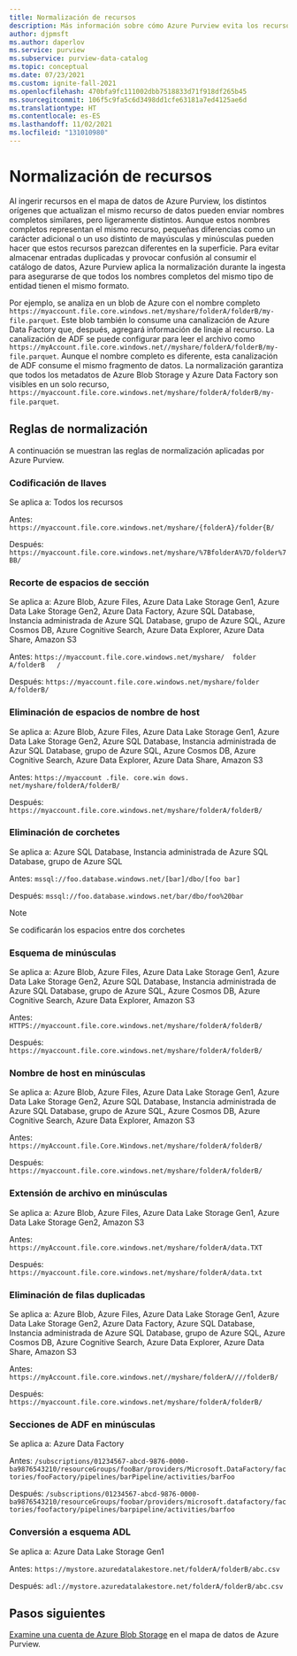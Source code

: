 ```yaml
---
title: Normalización de recursos
description: Más información sobre cómo Azure Purview evita los recursos duplicados en el mapa de datos mediante la normalización de recursos
author: djpmsft
ms.author: daperlov
ms.service: purview
ms.subservice: purview-data-catalog
ms.topic: conceptual
ms.date: 07/23/2021
ms.custom: ignite-fall-2021
ms.openlocfilehash: 470bfa9fc111002dbb7518833d71f918df265b45
ms.sourcegitcommit: 106f5c9fa5c6d3498dd1cfe63181a7ed4125ae6d
ms.translationtype: HT
ms.contentlocale: es-ES
ms.lasthandoff: 11/02/2021
ms.locfileid: "131010980"
---
```

# <a name="asset-normalization"></a>Normalización de recursos

Al ingerir recursos en el mapa de datos de Azure Purview, los distintos orígenes que actualizan el mismo recurso de datos pueden enviar nombres completos similares, pero ligeramente distintos. Aunque estos nombres completos representan el mismo recurso, pequeñas diferencias como un carácter adicional o un uso distinto de mayúsculas y minúsculas pueden hacer que estos recursos parezcan diferentes en la superficie. Para evitar almacenar entradas duplicadas y provocar confusión al consumir el catálogo de datos, Azure Purview aplica la normalización durante la ingesta para asegurarse de que todos los nombres completos del mismo tipo de entidad tienen el mismo formato.

Por ejemplo, se analiza en un blob de Azure con el nombre completo `https://myaccount.file.core.windows.net/myshare/folderA/folderB/my-file.parquet`. Este blob también lo consume una canalización de Azure Data Factory que, después, agregará información de linaje al recurso. La canalización de ADF se puede configurar para leer el archivo como `https://myAccount.file.core.windows.net//myshare/folderA/folderB/my-file.parquet`. Aunque el nombre completo es diferente, esta canalización de ADF consume el mismo fragmento de datos. La normalización garantiza que todos los metadatos de Azure Blob Storage y Azure Data Factory son visibles en un solo recurso, `https://myaccount.file.core.windows.net/myshare/folderA/folderB/my-file.parquet`.

## <a name="normalization-rules"></a>Reglas de normalización

A continuación se muestran las reglas de normalización aplicadas por Azure Purview.

### <a name="encode-curly-brackets"></a>Codificación de llaves
Se aplica a: Todos los recursos

Antes: `https://myaccount.file.core.windows.net/myshare/{folderA}/folder{B/`

Después: `https://myaccount.file.core.windows.net/myshare/%7BfolderA%7D/folder%7BB/`

### <a name="trim-section-spaces"></a>Recorte de espacios de sección
Se aplica a: Azure Blob, Azure Files, Azure Data Lake Storage Gen1, Azure Data Lake Storage Gen2, Azure Data Factory, Azure SQL Database, Instancia administrada de Azure SQL Database, grupo de Azure SQL, Azure Cosmos DB, Azure Cognitive Search, Azure Data Explorer, Azure Data Share, Amazon S3

Antes: `https://myaccount.file.core.windows.net/myshare/  folder A/folderB   /`

Después: `https://myaccount.file.core.windows.net/myshare/folder A/folderB/`

### <a name="remove-hostname-spaces"></a>Eliminación de espacios de nombre de host
Se aplica a: Azure Blob, Azure Files, Azure Data Lake Storage Gen1, Azure Data Lake Storage Gen2, Azure SQL Database, Instancia administrada de Azur SQL Database, grupo de Azure SQL, Azure Cosmos DB, Azure Cognitive Search, Azure Data Explorer, Azure Data Share, Amazon S3

Antes: `https://myaccount .file. core.win dows. net/myshare/folderA/folderB/`

Después: `https://myaccount.file.core.windows.net/myshare/folderA/folderB/`

### <a name="remove-square-brackets"></a>Eliminación de corchetes 
Se aplica a: Azure SQL Database, Instancia administrada de Azure SQL Database, grupo de Azure SQL

Antes: `mssql://foo.database.windows.net/[bar]/dbo/[foo bar]`

Después: `mssql://foo.database.windows.net/bar/dbo/foo%20bar`

> [!NOTE]
> Se codificarán los espacios entre dos corchetes

### <a name="lowercase-scheme"></a>Esquema de minúsculas
Se aplica a: Azure Blob, Azure Files, Azure Data Lake Storage Gen1, Azure Data Lake Storage Gen2, Azure SQL Database, Instancia administrada de Azure SQL Database, grupo de Azure SQL, Azure Cosmos DB, Azure Cognitive Search, Azure Data Explorer, Amazon S3

Antes: `HTTPS://myaccount.file.core.windows.net/myshare/folderA/folderB/`

Después: `https://myaccount.file.core.windows.net/myshare/folderA/folderB/`

### <a name="lowercase-hostname"></a>Nombre de host en minúsculas
Se aplica a: Azure Blob, Azure Files, Azure Data Lake Storage Gen1, Azure Data Lake Storage Gen2, Azure SQL Database, Instancia administrada de Azure SQL Database, grupo de Azure SQL, Azure Cosmos DB, Azure Cognitive Search, Azure Data Explorer, Amazon S3

Antes: `https://myAccount.file.Core.Windows.net/myshare/folderA/folderB/`

Después: `https://myaccount.file.core.windows.net/myshare/folderA/folderB/`

### <a name="lowercase-file-extension"></a>Extensión de archivo en minúsculas
Se aplica a: Azure Blob, Azure Files, Azure Data Lake Storage Gen1, Azure Data Lake Storage Gen2, Amazon S3

Antes: `https://myAccount.file.core.windows.net/myshare/folderA/data.TXT`

Después: `https://myaccount.file.core.windows.net/myshare/folderA/data.txt`

### <a name="remove-duplicate-slash"></a>Eliminación de filas duplicadas
Se aplica a: Azure Blob, Azure Files, Azure Data Lake Storage Gen1, Azure Data Lake Storage Gen2, Azure Data Factory, Azure SQL Database, Instancia administrada de Azure SQL Database, grupo de Azure SQL, Azure Cosmos DB, Azure Cognitive Search, Azure Data Explorer, Azure Data Share, Amazon S3

Antes: `https://myAccount.file.core.windows.net//myshare/folderA////folderB/`

Después: `https://myaccount.file.core.windows.net/myshare/folderA/folderB/`

### <a name="lowercase-adf-sections"></a>Secciones de ADF en minúsculas
Se aplica a: Azure Data Factory

Antes: `/subscriptions/01234567-abcd-9876-0000-ba9876543210/resourceGroups/fooBar/providers/Microsoft.DataFactory/factories/fooFactory/pipelines/barPipeline/activities/barFoo`

Después: `/subscriptions/01234567-abcd-9876-0000-ba9876543210/resourceGroups/foobar/providers/microsoft.datafactory/factories/foofactory/pipelines/barpipeline/activities/barfoo`

### <a name="convert-to-adl-scheme"></a>Conversión a esquema ADL
Se aplica a: Azure Data Lake Storage Gen1

Antes: `https://mystore.azuredatalakestore.net/folderA/folderB/abc.csv`

Después: `adl://mystore.azuredatalakestore.net/folderA/folderB/abc.csv`

## <a name="next-steps"></a>Pasos siguientes

[Examine una cuenta de Azure Blob Storage](register-scan-azure-blob-storage-source.md) en el mapa de datos de Azure Purview. 
